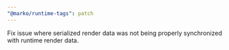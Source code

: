 ```yaml
---
"@marko/runtime-tags": patch
---
```


Fix issue where serialized render data was not being properly synchronized with runtime render data.
